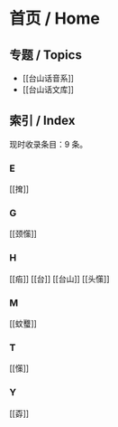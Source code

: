 # 首页 / Home

## 专题 / Topics

- [[台山话音系]]
- [[台山话文库]]
## 索引 / Index

现时收录条目：9 条。

### E

[[𢱕]] 

### G

[[颈憡]] 

### H

[[㾂]] [[台]] [[台山]] [[头憡]] 

### M

[[蚊𧕴]] 

### T

[[憡]] 

### Y

[[孬]] 

